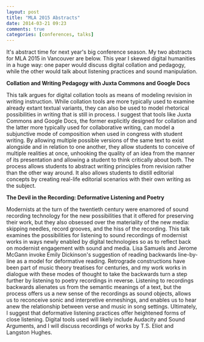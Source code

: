 ```yaml
---
layout: post
title: "MLA 2015 Abstracts"
date: 2014-03-21 09:23
comments: true
categories: [conferences, talks]
---
```


It's abstract time for next year's big conference season. My two abstracts for MLA 2015 in Vancouver are below. This year I skewed digital humanities in a huge way: one paper would discuss digital collation and pedagogy, while the other would talk about listening practices and sound manipulation.

**Collation and Writing Pedagogy with Juxta Commons and Google Docs**

This talk argues for digital collation tools as means of modeling revision in writing instruction. While collation tools are more typically used to examine already extant textual variants, they can also be used to model rhetorical possibilities in writing that is still in process. I suggest that tools like Juxta Commons and Google Docs, the former explicitly designed for collation and the latter more typically used for collaborative writing, can model a subjunctive mode of composition when used in congress with student writing. By allowing multiple possible versions of the same text to exist alongside and in relation to one another, they allow students to conceive of multiple realities at once, unhooking the quality of an idea from the manner of its presentation and allowing a student to think critically about both. The process allows students to abstract writing principles from revision rather than the other way around. It also allows students to distill editorial concepts by creating real-life editorial scenarios with their own writing as the subject.

**The Devil in the Recording: Deformative Listening and Poetry**

Modernists at the turn of the twentieth century were enamored of sound recording technology for the new possibilities that it offered for preserving their work, but they also obsessed over the materiality of the new media: skipping needles, record grooves, and the hiss of the recording. This talk examines the possibilities for listening to sound recordings of modernist works in ways newly enabled by digital technologies so as to reflect back on modernist engagement with sound and media. Lisa Samuels and Jerome McGann invoke Emily Dickinson's suggestion of reading backwards line-by-line as a model for deformative reading. Retrograde constructions have been part of music theory treatises for centuries, and my work works in dialogue with these modes of thought to take the backwards turn a step further by listening to poetry recordings in reverse. Listening to recordings backwards alienates us from the semantic meanings of a text, but the process offers us a new sense of the recordings as sound objects, allows us to reconceive sonic and interpretive enmeshings, and enables us to hear anew the relationship between verse and music in song settings. Ultimately, I suggest that deformative listening practices offer heightened forms of close listening. Digital tools used will likely include Audacity and Sound Arguments, and I will discuss recordings of works by T.S. Eliot and Langston Hughes.
